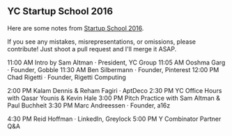 ## YC Startup School 2016

Here are some notes from [Startup School 2016](http://startupschool.org/).

If you see any mistakes, misrepresentations, or omissions, please contribute! Just shoot a pull request and I'll merge it ASAP.

11:00 AM Intro by Sam Altman · President, YC Group
11:05 AM Ooshma Garg · Founder, Gobble
11:30 AM Ben Silbermann · Founder, Pinterest
12:00 PM Chad Rigetti · Founder, Rigetti Computing

2:00 PM Kalam Dennis & Reham Fagiri · AptDeco
2:30 PM YC Office Hours with Qasar Younis & Kevin Hale
3:00 PM Pitch Practice with Sam Altman & Paul Buchheit
3:30 PM Marc Andreessen · Founder, a16z

4:30 PM Reid Hoffman · LinkedIn, Greylock
5:00 PM Y Combinator Partner Q&A
